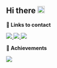 ## Hi there <img src="https://media.giphy.com/media/hvRJCLFzcasrR4ia7z/giphy.gif" width="20px">
**📨 Links to contact**
  
<a href="https://www.linkedin.com/in/ewudes/" target="_blank">
  <img src="https://img.shields.io/badge/LinkedIn-0077B5?style=for-the-badge&logo=linkedin&logoColor=white"/>
</a>
<a href="https://t.me/ewudes" target="_blank">
  <img src="https://img.shields.io/badge/Telegram-2CA5E0?style=for-the-badge&logo=telegram&logoColor=white"/>
</a>
<a href="https://twitter.com/ewudes" target="_blank">
  <img src="https://img.shields.io/badge/Twitter-1DA1F2?style=for-the-badge&logo=twitter&logoColor=white"/>
</a>

**🏅 Achievements**

<a href="https://www.linkedin.com/in/ewudes/" target="_blank">
  <img src="https://www.codewars.com/users/ewudes/badges/small"/>
</a>